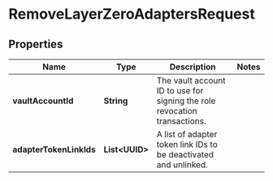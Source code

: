 

# RemoveLayerZeroAdaptersRequest


## Properties

| Name | Type | Description | Notes |
|------------ | ------------- | ------------- | -------------|
|**vaultAccountId** | **String** | The vault account ID to use for signing the role revocation transactions. |  |
|**adapterTokenLinkIds** | **List&lt;UUID&gt;** | A list of adapter token link IDs to be deactivated and unlinked. |  |



